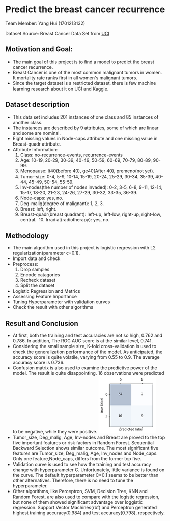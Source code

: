 

# Predict the breast cancer recurrence
  Team Member: Yang Hui (1701213132)

  Dataset Source: Breast Cancer Data Set from [UCI](https://archive.ics.uci.edu/ml/datasets/Breast+Cancer)
## Motivation and Goal: 
- The main goal of this project is to find a model to predict the breast cancer recurrence.
- Breast Cancer is one of the most common malignant tumors in women.  It mortality rate ranks first in all women's malignant tumors.
- Since the target dataset is a restricted dataset, there is few machine learning research about it on UCI and Kaggle.

## Dataset description

- This data set includes 201 instances of one class and 85 instances of another class. 
- The instances are described by 9 attributes, some of which are linear and some are nominal. 
- Eight missing values in Node-caps attribute and one missing value in Breast-quadr attribute.
- Attribute Information:
  1. Class: no-recurrence-events, recurrence-events 
  2. Age: 10-19, 20-29, 30-39, 40-49, 50-59, 60-69, 70-79, 80-89, 90-99. 
  3. Menopause: lt40(before 40), ge40(After 40), premeno(not yet). 
  4. Tumor-size: 0-4, 5-9, 10-14, 15-19, 20-24, 25-29, 30-34, 35-39, 40-44, 45-49, 50-54, 55-59. 
  5. Inv-nodes(the number of nodes invaded): 0-2, 3-5, 6-8, 9-11, 12-14, 15-17, 18-20, 21-23, 24-26, 27-29, 30-32, 33-35, 36-39. 
  6. Node-caps: yes, no. 
  7. Deg-malig(degree of malignant): 1, 2, 3. 
  8. Breast: left, right. 
  9. Breast-quadr(breast quadrant): left-up, left-low, right-up,	right-low, central. 
  10. Irradiat(radiotherapy):	yes, no.

## Methodology
- The main algorithm used in this project is logistic regression with L2 regularization(parameter c=0.1).
- Import data and check
- Preprocess:
  1. Drop samples
  2. Encode catagories
  3. Recheck dataset
  4. Split the dataset
- Logistic Regression and Metrics
- Assessing Feature Importance
- Tuning Hyperparameter with validation curves
- Check the result with other algorithms

## Result and Conclusion
- At first, both the training and test accuracies are not so high, 0.762 and 0.786.  In addition, The ROC AUC score is at the similar level, 0.741. 
- Considering the small sample size, K-fold cross-validation is used to check the generalization performance of the model.  As anticipated, the accuracy score is quite volatile, varying from 0.55 to 0.9. The average accuracy score is 0.736. 
- Confusion matrix is also used to examine the predictive power of the model.  The result is quite disappointing.  16 observations were predicted to be negative, while they were positive.
![Confusion matrix](https://github.com/Michaelpku/PHBS_TQFML/raw/master/Project/Picture/1.png)
- Tumor_size, Deg_malig, Age, Inv-nodes and Breast are proved to the top five important features or risk factors in Random Forest. Sequential Backward Selection shows similar outcome. The most significant five features are Tumor_size, Deg_malig, Age, Inv_nodes and Node_caps.  Only one feature,Node_caps, differs from the former top five.
- Validation curve is used to see how the training and test accuracy change with hyperparameter C.  Unfortunately, little variance is found on the curve.  The default hyperparameter C=0.1 seems to be better than other alternatives.  Therefore, there is no need to tune the hyperparameter.
- Other algorithms, like Perceptron, SVM, Decision Tree, KNN and Random Forest, are also used to compare with the logistic regression, but none of them showed significant advantage over loggistic regression. Support Vector Machines(rbf) and Perceptron generated highest training accuracy(0.984) and test accuracy(0.798), respectively.  
